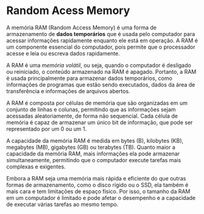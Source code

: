 # Random Acess Memory

A memória RAM (Random Access Memory) é uma forma de armazenamento de **dados temporários** que é usada pelo computador para acessar informações rapidamente enquanto ele está em operação. A RAM é um componente essencial do computador, pois permite que o processador acesse e leia ou escreva dados rapidamente.

A RAM é uma *memória volátil*, ou seja, quando o computador é desligado ou reiniciado, o conteúdo armazenado na RAM é apagado. Portanto, a RAM é usada principalmente para armazenar dados temporários, como informações de programas que estão sendo executados, dados da área de transferência e informações de arquivos abertos.

A RAM é composta por células de memória que são organizadas em um conjunto de linhas e colunas, permitindo que as informações sejam acessadas aleatoriamente, de forma não sequencial. Cada célula de memória é capaz de armazenar um único bit de informação, que pode ser representado por um 0 ou um 1.

A capacidade da memória RAM é medida em bytes (B), kilobytes (KB), megabytes (MB), gigabytes (GB) ou terabytes (TB). Quanto maior a capacidade da memória RAM, mais informações ela pode armazenar simultaneamente, permitindo que o computador execute tarefas mais complexas e exigentes.

Embora a RAM seja uma memória mais rápida e eficiente do que outras formas de armazenamento, como o disco rígido ou o SSD, ela também é mais cara e tem limitações de espaço físico. Por isso, o tamanho da RAM em um computador é limitado e pode afetar o desempenho e a capacidade de executar várias tarefas ao mesmo tempo.